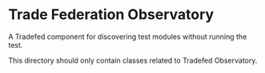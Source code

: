 # Trade Federation Observatory

A Tradefed component for discovering test modules without running the test.

This directory should only contain classes related to Tradefed Observatory.